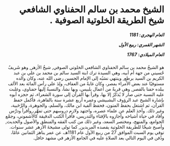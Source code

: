 <h1 dir="rtl">الشيخ محمد بن سالم الحفناوي الشافعي شيخ الطريقة الخلوتية الصوفية .</h1>

<h5 dir="rtl">العام الهجري:  1181

الشهر القمري: ربيع الأول

العام الميلادي: 1767</h5>

<p dir="rtl">هو الشيخُ محمد بن سالم الحفناوي الشافعي الخلوتي الصوفي, شيخُ الأزهر, وهو شَريفٌ حُسيني من جهة أم أبيه، وهي السيدة ترك ابنة السيد سالم بن محمد بن علي بن عبد الكريم بن السيد برطع, وينتهي نسَبُه إلى الإمام الحسين رضي الله عنه، وكان والده مستوفيًا عند بعض الأمراء بمصر، وكان غايةً من العفاف، ولِدَ على رأس المائة بعد الألف ببلده حفنا بالقصر, وهي قريةٌ من أعمال بلبيس، وبها نشأ، والنسبةُ إليها حفناوي، وغلبت عليه النسبة حتى صار لا يُذكَرُ إلا بها، وقرأ بها القرآن إلى سورة الشعراء، ثم حجزه أبوه بإشارة الشيخ عبد الرؤوف البشبيشي وعمره أربع عشرة سنة بالقاهرة، فأكمل حفظ القرآن، ثم اشتغل بحفظ المتون، فحفظ ألفية ابن مالك، والسلم، والجوهرة، والرَّحَبية، وغير ذلك. وأخذ العلم عن علماء عصره، واجتهد ولازم دروسهم حتى تمهَّر، وأقرأ ودرَّس وأفاد في حياة أشياخه وأجازوه بالإفتاء والتدريس، فأقرأ الكتب الدقيقة كالأُشموني، وجمْع الجوامع، والمنهج، ومختصر السعد، وغير ذلك من كتب الفقه والمنطق والأصول والحديث, وأصبح شيخًا للطريقة الخلوتية يقصده المريدين, كما تولى مشيخةَ الأزهر عشر سنوات. توفي يوم السبت الموافق 27 من ربيع الأول عام 1181هـ، عن عمر يناهز الثمانين عامًا، ودُفن في اليوم التالي بعد الصلاةِ عليه في الجامع الأزهر في مشهد حافل.</p></br>
